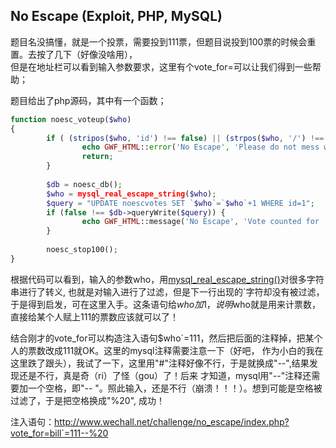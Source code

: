 No Escape (Exploit, PHP, MySQL)
------
题目名没搞懂，就是一个投票，需要投到111票，但题目说投到100票的时候会重置。去按了几下（好像没啥用），  
但是在地址栏可以看到输入参数要求，这里有个vote_for=可以让我们得到一些帮助；  

题目给出了php源码，其中有一个函数；  
```php
function noesc_voteup($who)
{
        if ( (stripos($who, 'id') !== false) || (strpos($who, '/') !== false) ) {
                echo GWF_HTML::error('No Escape', 'Please do not mess with the id. It would break the challenge for others', false);
                return;
        }
 
        $db = noesc_db();
        $who = mysql_real_escape_string($who);
        $query = "UPDATE noescvotes SET `$who`=`$who`+1 WHERE id=1";
        if (false !== $db->queryWrite($query)) {
                echo GWF_HTML::message('No Escape', 'Vote counted for '.GWF_HTML::display($who), false);
        }
        
        noesc_stop100();
}
```  
根据代码可以看到，输入的参数who，用[mysql_real_escape_string()](http://www.php.net/mysql_real_escape_string)对很多字符串进行了转义,
也就是对输入进行了过滤，但是下一行出现的`字符却没有被过滤，于是得到启发，可在这里入手。这条语句给$who加1，说明$who就是用来计票数，
直接给某个人赋上111的票数应该就可以了！  

结合刚才的vote_for可以构造注入语句$who`=111，然后把后面的注释掉，把某个人的票数改成111就OK。这里的mysql注释需要注意一下（好吧，
作为小白的我在这里跌了跟头），我试了一下，这里用"#"注释好像不行，于是就换成"--",结果发现还是不行，真是奇（ri）了怪（gou）了！后来
才知道，mysql用"--"注释还需要加一个空格，即"-- "。照此输入，还是不行（崩溃！！！）。想到可能是空格被过滤了，于是把空格换成"%20",
成功！  

注入语句：http://www.wechall.net/challenge/no_escape/index.php?vote_for=bill`=111--%20
